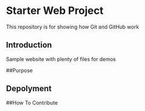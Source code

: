 # Starter Web Project

This repository is for showing how Git and GitHub work

## Introduction

Sample website with plenty of files for demos

##Purpose

## Depolyment

##How To Contribute